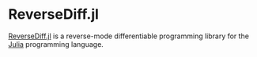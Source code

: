 # ReverseDiff.jl

[ReverseDiff.jl][] is a reverse-mode differentiable programming library for the [Julia][] programming language.

[julia]: https://julialang.org/
[ReverseDiff.jl]: https://github.com/JuliaDiff/ReverseDiff.jl
